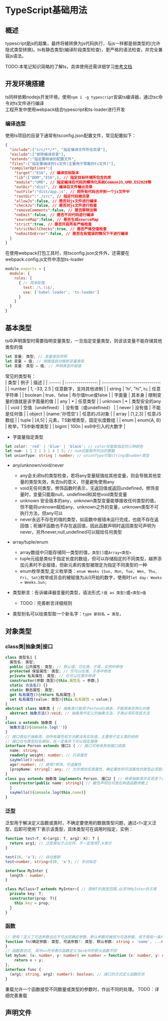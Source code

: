 # TypeScript基础用法

## 概述

typescript是js的超集，最终将被转换为js代码执行，与js一样都是弱类型的(允许隐式类型转换)。ts有静态类型(编译阶段类型检查)，更严格的语法检查，并完全兼容js语法。

TODO:本笔记知识简略的了解ts，具体使用还需详细学习[参考文档](https://ts.xcatliu.com/introduction/index.html)

## 开发环境搭建

ts同样依赖nodejs开发环境，使用`npm i -g typescript`安装ts编译器，通过tsc命令对ts文件进行编译  
工程开发中使用webpack结合typescript和ts-loader进行开发

### 编译选型

使用ts项目的目录下通常有tsconfig.json配置文件，常见配置如下：

```json
{
  "include":["src/**/*", "指定编译文件所在目录"],
  "exclude":["排除编译目录"],
  "extends":"指定要继承的配置文件",
  "files":["指定要编译的ts文件(主要用于零散的ts文件)"],
  "compilerOptions":{
    "target":"ES6", // 编译目标版本
    "lib":["DOM","ES6",], // 指定目标环境所包含的库
    "module":"UMD", // 指定编译后代码的模块化系统CommonJS,UMD,ES2020等
    "outDir":"dist", // 编译后文件输出目录
    "outFile":"dist/app.js", // 将所有代码合并到一个js文件中
    "rootDir":"./src", // 指定代码根目录
    "allowJs":false, // 是否对js文件进行编译
    "checkJs":false, // 是否对js文件进行检查
    "removeComments":false, // 是否移除注释
    "noEmit":false, // 是否不对代码进行编译
    "sourceMap":false, // 是否生成sourceMap
    "strict":true, // 是否开启所有严格检查
    "strictNullChecks":true, // 是否严格空值检查
    "noEmitOnError":false, // 是否在有错误的情况下不进行编译
  }
}
```

在使用webpack打包工具时，除tsconfig.json文件外，还需要在webpack.config.js文件中添加ts-loader

```js
module.exports = {
  module: {
    rules: [
      { // 简单配置
        test: /\.ts$/,
        use: ['babel-loader', 'ts-loader']
      }
    ]
  }
}
```

## 基本类型

ts中声明类型时需要指明变量类型，一旦指定变量类型，则该该变量不能存储其他类型的值

```typescript
let 变量: 类型; // 变量类型声明
let 变量 = 值; // 根据值自动推断变量类型
let 变量: 类型 = 值; // 声明类型并赋值
```

常见的类型有：  
  |  类型   |       例子        |              描述              |
  | :-----: | :---------------: | :----------------------------: |
  | number  |    1, -33, 2.5    |         任意数字，支持其他进制  |
  | string  | 'hi', "hi", `hi`  |           任意字符串           |
  | boolean |    true、false    |       布尔值true或false        |
  | 字面量   |      其本身       |  限制变量的值就是该字面量的值     |
  |   any   |         *         |            任意类型           |
  | unknown |         *         |         类型安全的any         |
  |  void   | 空值（undefined） |     没有值（或undefined）       |
  |  never  |      没有值       |          不能是任何值           |
  | object  |  {name:'孙悟空'}  |          任意的JS对象           |
  |  array  |      [1,2,3]      |           任意JS数组          |
  |  tuple  |       [4,5]       | 元素，TS新增类型，固定长度数组   |
  |  enum   |    enum{A, B}     |       枚举，TS中新增类型       |
  |  bigint |    100n           |       es6中引入的大数字       |

* 字面量指定类型

```typescript
let color: 'red' | 'blue' | 'black'; // color仅能取指定的三种颜色
let num: 1 | 2 | 3 | 4 | 5; // num仅能取所列出的整数
let unionType: string | number; // unionType可取string或number类型
```

* any/unknown/void/never
  * any会关闭ts的类型检查，若将any变量赋值给其他变量，则会导致其他变量的类型失效，失去ts的意义，尽量避免使用any
  * void无任何类型，修饰函数时表示，无返回值或返回undefined，修饰变量时，变量只能取null，undefined和其他void类型变量
  * unknown 安全版本的any，unknown类型变量能够接收任何类型的值，但不能将unknown赋给any、unknown之外的变量，unknown类型不可执行方法，但any可以
  * never永远不存在的值的类型，如函数中报错未运行完成，也就不存在返回值；死循环函数也不存在返回值，因此函数声明时返回类型可声明为never，另外never,null,undefined可以赋给任何类型
* array/tuple/enum
  * array数组中只能存储同一类型的值，`类型[]`或`Array<类型>`
  * tuple元组是类似于指定长度的数组，但可以存储指定的不同类型，越界添加元素时不会报错，但新元素的类型被限定为指定不同类型的一种
  * enum枚举类型,定义枚举类：`enum Weeks {Sun, Mon, Tue, Wen, Thu, Fri, Sat}`枚举成员会的被赋值为从0开始的数字，使用时`let day: Weeks = Weeks.Sun;`

* 类型断言：告诉编译器变量的类型，语法形式:`(值 as 类型)`或`<类型>值`
  * TODO：完善断言详细规则

* 类型别名可以给类型取一个新名字：`type 新别名 = 类型`，

## 对象类型

### class类|抽象类|接口

```ts
class 类型名1 {
  属性名: 类型;
  public 公共属性: 类型; // 默认值，可在类、子类、实例中修改
  protected 保留属性: 类型; // 仅可以在类、子类中修改
  private 私有属性: 类型; // 仅可以在类中修改
  constructor(参数:类型){this.属性名 = 参数;}
  static 方法名() {}
  static 静态属性: 类型;
  get 私有属性(){return 私有属性;}
  set 私有属性(value: 类型){this.私有属性 = value;}
}
abstract class 抽象类 { // 抽象类只能用于extends继承，不能用来实例化对象
  abstract 抽象方法():void; // 抽象类中定义的抽象方法，子类必须实现该方法
}
class a extends 抽象类 {
  抽象方法(){console.log('')}
}
// 接口类似于抽象类，但所有属性和方法都没有实际值，主要用于定义类的结构
// 接口也与类型别名相似，在一定条件下可以相互替换
interface Person extends 接口1 { // 接口可继承其他接口或类
  name: string;
  readonly weight: number; // 只读属性
  sayHello():void;
  age?:number; // 使用?修饰，可选属性
  [propName: string]: any; // 允许增加任意属性，确定属性和可选属性的类型必须是任意属性类型的子集，接口中只能定义一个任意属性
}
class guy extends 抽象类 implements Person, 接口2 { // 继承抽象类并实现多个接口
  constructor(public name: string){ // 属性声明也可放在构造函数参数上
  }
  sayHello(){console.log(this.name)}
}
```

### 泛型

泛型用于解决定义函数或类时，不确定要使用的数据类型问题，通过`<T>`定义泛型，后即可使用'T'表示该类型，具体类型可在调用时指定，实例：

```ts
function test<T, K>(arg1: T, arg2: K): T {
  return arg1; // 泛型类似于占位符，不一定使用T,K表示
}

test(10, 'a'); // 自动推断
test<number, string>(10, 'a'); // 手动指定

interface MyInter {
  length : number;
}

class MyClass<T extends MyInter>{ // 限制T的类型范围,必须为MyInter的子类
  private key: T;
  constructor(prop: T){
    this.key = prop;
  }
}
```

### 函数

```ts
// 使用？定义了可选参数去后不可出现确定参数，默认参数将被视为可选参数，但不受前一条件约束，rest参数为一数组类型
function fn(确定参数: 类型, 可选参数?: 类型, 默认参数: string = 'name', ...rest: any[]): 返回类型{
}
// 函数表达式, 其中=>符号表示函数定义与es6中的箭头函数不同
let mySum: (x: number, y: number) => number = function (x: number, y: number): number {
    return x + y;
};
interface func {
  (arg1: string, arg2: number): boolean; // 接口的方式定义函数形状
}
```

重载允许一个函数接受不同数量或类型的参数时，作出不同的处理。
TODO：详细完善重载

## 声明文件

